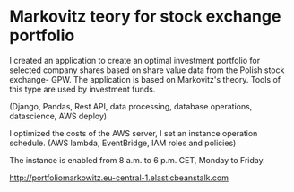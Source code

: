 # Markovitz teory for stock exchange portfolio

I created an application to create an optimal investment portfolio for selected company shares based on share value data from the Polish stock exchange- GPW. The application is based on Markovitz's theory. Tools of this type are used by investment funds.


(Django, Pandas, Rest API, data processing, database operations, datascience, AWS deploy)

I optimized the costs of the AWS server, I set an instance operation schedule. (AWS lambda, EventBridge, IAM roles and policies)


The instance is enabled from 8 a.m. to 6 p.m. CET, Monday to Friday. 

http://portfoliomarkowitz.eu-central-1.elasticbeanstalk.com

